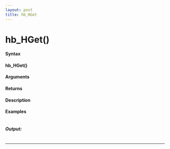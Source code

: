 ```yaml
---
layout: post
title: hb_HGet
---
```


# hb_HGet()


#### Syntax

#### hb_HGet()

#### Arguments

#### Returns

#### Description

#### Examples

```

```

##### Output:

```

```

---